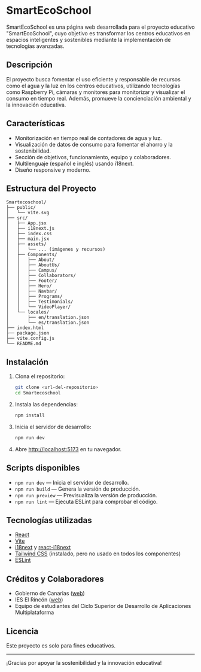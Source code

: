 # SmartEcoSchool

SmartEcoSchool es una página web desarrollada para el proyecto educativo "SmartEcoSchool", cuyo objetivo es transformar los centros educativos en espacios inteligentes y sostenibles mediante la implementación de tecnologías avanzadas.

## Descripción

El proyecto busca fomentar el uso eficiente y responsable de recursos como el agua y la luz en los centros educativos, utilizando tecnologías como Raspberry Pi, cámaras y monitores para monitorizar y visualizar el consumo en tiempo real. Además, promueve la concienciación ambiental y la innovación educativa.

## Características

- Monitorización en tiempo real de contadores de agua y luz.
- Visualización de datos de consumo para fomentar el ahorro y la sostenibilidad.
- Sección de objetivos, funcionamiento, equipo y colaboradores.
- Multilenguaje (español e inglés) usando i18next.
- Diseño responsive y moderno.

## Estructura del Proyecto

```
Smartecoschool/
├── public/
│   └── vite.svg
├── src/
│   ├── App.jsx
│   ├── i18next.js
│   ├── index.css
│   ├── main.jsx
│   ├── assets/
│   │   └── ... (imágenes y recursos)
│   ├── Components/
│   │   ├── About/
│   │   ├── AboutUs/
│   │   ├── Campus/
│   │   ├── Collaborators/
│   │   ├── Footer/
│   │   ├── Hero/
│   │   ├── Navbar/
│   │   ├── Programs/
│   │   ├── Testimonials/
│   │   └── VideoPlayer/
│   └── locales/
│       ├── en/translation.json
│       └── es/translation.json
├── index.html
├── package.json
├── vite.config.js
└── README.md
```

## Instalación

1. Clona el repositorio:
   ```sh
   git clone <url-del-repositorio>
   cd Smartecoschool
   ```

2. Instala las dependencias:
   ```sh
   npm install
   ```

3. Inicia el servidor de desarrollo:
   ```sh
   npm run dev
   ```

4. Abre [http://localhost:5173](http://localhost:5173) en tu navegador.

## Scripts disponibles

- `npm run dev` — Inicia el servidor de desarrollo.
- `npm run build` — Genera la versión de producción.
- `npm run preview` — Previsualiza la versión de producción.
- `npm run lint` — Ejecuta ESLint para comprobar el código.

## Tecnologías utilizadas

- [React](https://react.dev/)
- [Vite](https://vitejs.dev/)
- [i18next](https://www.i18next.com/) y [react-i18next](https://react.i18next.com/)
- [Tailwind CSS](https://tailwindcss.com/) (instalado, pero no usado en todos los componentes)
- [ESLint](https://eslint.org/)

## Créditos y Colaboradores

- Gobierno de Canarias ([web](https://www.gobiernodecanarias.org/principal/))
- IES El Rincón ([web](https://ieselrincon.es/))
- Equipo de estudiantes del Ciclo Superior de Desarrollo de Aplicaciones Multiplataforma

## Licencia

Este proyecto es solo para fines educativos.

---

¡Gracias por apoyar la sostenibilidad y la innovación educativa!